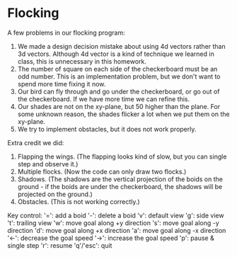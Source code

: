 # Flocking

A few problems in our flocking program: 
1. We made a design decision mistake about using 4d vectors rather than 3d vectors. Although 4d vector is a kind of technique we learned in class, this is unnecessary in this homework.
2. The number of square on each side of the checkerboard must be an odd number. This is an implementation problem, but we don't want to spend more time fixing it now.
3. Our bird can fly through and go under the checkerboard, or go out of the checkerboard. If we have more time we can refine this.
4. Our shades are not on the xy-plane, but 50 higher than the plane. For some unknown reason, the shades flicker a lot when we put them on the xy-plane.
5. We try to implement obstacles, but it does not work properly.

Extra credit we did:
1. Flapping the wings. (The flapping looks kind of slow, but you can single step and observe it.)
2. Multiple flocks. (Now the code can only draw two flocks.)
3. Shadows. (The shadows are the vertical projection of the boids on the ground - if the boids are under the checkerboard, the shadows will be projected on the ground.)
4. Obstacles. (This is not working correctly.)

Key control:
'=': add a boid
'-': delete a boid
'v': default view
'g': side view
't': trailing view
'w': move goal along +y direction
's': move goal along -y direction
'd': move goal along +x direction
'a': move goal along -x direction
'<-': decrease the goal speed
'->': increase the goal speed
'p': pause & single step
'r': resume
'q'/'esc': quit